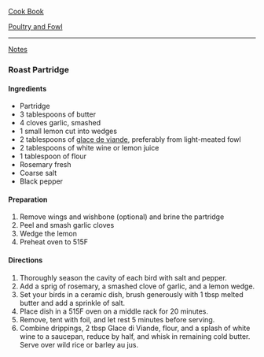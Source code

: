 [Cook Book](https://github.com/vmsmith/CookBook/blob/master/README.md)   

[Poultry and Fowl](https://github.com/vmsmith/CookBook/blob/master/poultry_fowl.md)   

-----    

[Notes](https://github.com/vmsmith/CookBook/blob/master/notes.md)   

### Roast Partridge   

#### Ingredients   
* Partridge   
* 3 tablespoons of butter
* 4 cloves garlic, smashed  
* 1 small lemon cut into wedges
* 2 tablespoons of [glace de viande](https://github.com/vmsmith/CookBook/blob/master/sauce_glace_viande.md), preferably from light-meated fowl
* 2 tablespoons of white wine or lemon juice
* 1 tablespoon of flour
* Rosemary fresh
* Coarse salt
* Black pepper

#### Preparation   
1. Remove wings and wishbone (optional) and brine the partridge  
2. Peel and smash garlic cloves  
3. Wedge the lemon  
4. Preheat oven to 515F  

#### Directions   
1. Thoroughly season the cavity of each bird with salt and pepper.   
2. Add a sprig of rosemary, a smashed clove of garlic, and a lemon wedge.   
3. Set your birds in a ceramic dish, brush generously with 1 tbsp melted butter and add a sprinkle of salt.  
4. Place dish in a 515F oven on a middle rack for 20 minutes.   
5. Remove, tent with foil, and let rest 5 minutes before serving.  
6. Combine drippings, 2 tbsp Glace di Viande, flour, and a splash of white wine to a saucepan, reduce by half, and whisk in remaining cold butter. Serve over wild rice or barley au jus.
